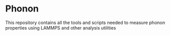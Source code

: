 # Phonon
This repository contains all the tools and scripts needed to measure phonon properties using LAMMPS and other analysis utilities
